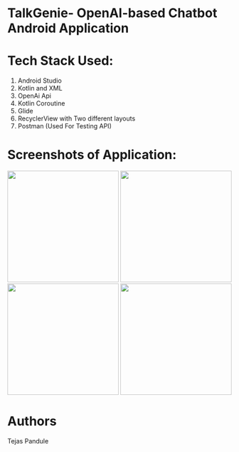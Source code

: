 # TalkGenie- OpenAI-based Chatbot Android Application

# Tech Stack Used:
1. Android Studio
2. Kotlin and XML
3. OpenAi Api
4. Kotlin Coroutine
5. Glide
6. RecyclerView with Two different layouts
7. Postman (Used For Testing API)

# Screenshots of Application:
<img src ="https://github.com/Tejas-Pandule/TalkGenie-/assets/104879082/4e0b3dd9-6eed-4865-8a02-9887ddcd7cde" width = "250">
<img src ="https://github.com/Tejas-Pandule/TalkGenie-/assets/104879082/8daf6b79-1ef9-4573-b5ab-385efe36ad6f" width = "250">
<img src ="https://github.com/Tejas-Pandule/TalkGenie-/assets/104879082/6f08dd55-f0ea-4f23-b438-64dbbf481c2d" width = "250">
<img src ="https://github.com/Tejas-Pandule/TalkGenie-/assets/104879082/8ef8996e-0d31-485e-9360-524ed98fd1e6" width = "250">



# Authors
Tejas Pandule 




